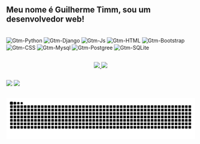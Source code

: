 ## Meu nome é Guilherme Timm, sou um desenvolvedor web!

<!--Imagem de linguagens-->
<div style="display: inline_block"><br>
  <img align="center" alt="Gtm-Python" height="30" width="70" 
  src="https://img.shields.io/badge/Python-3776AB?style=for-the-badge&logo=python&logoColor=white">
  <img align="center" alt="Gtm-Django" height="30" width="70" 
  src="https://img.shields.io/badge/Django-092E20?style=for-the-badge&logo=django&logoColor=white">
  <img align="center" alt="Gtm-Js" height="30" width="80"       
  src="https://img.shields.io/badge/JavaScript-F7DF1E?style=for-the-badge&logo=javascript&logoColor=black">
  <img align="center" alt="Gtm-HTML" height="30" width="70"     
  src="https://img.shields.io/badge/HTML-239120?style=for-the-badge&logo=html5&logoColor=white">
  <img align="center" alt="Gtm-Bootstrap" height="30" width="80"     
  src="https://img.shields.io/badge/Bootstrap-563D7C?style=for-the-badge&logo=bootstrap&logoColor=white">
  <img align="center" alt="Gtm-CSS" height="30" width="70"  
  src="https://img.shields.io/badge/CSS-239120?&style=for-the-badge&logo=css3&logoColor=white">
  <img align="center" alt="Gtm-Mysql" height="30" width="70"  
  src="https://img.shields.io/badge/MySQL-00000F?style=for-the-badge&logo=mysql&logoColor=white">
  <img align="center" alt="Gtm-Postgree" height="30" width="80"  
  src="https://img.shields.io/badge/PostgreSQL-316192?style=for-the-badge&logo=postgresql&logoColor=white">
  <img align="center" alt="Gtm-SQLite" height="30" width="80"  
  src="https://img.shields.io/badge/SQLite-07405E?style=for-the-badge&logo=sqlite&logoColor=white">
</div>

##

<!--github stats-->
<div align="center" style="display: inline">
   <a href="https://github.com/guilhermegtm">
   <div style="display: inline_block">
      <img height="175em" src="https://github-readme-stats.vercel.app/api?username=GuilhermeGtm&show_icons=true&include_all_commits=true&count_private=true&bg_color=151515&border_color=9C4E6A&title_color=d7d8c0&text_color=d1c89a&icon_color=5aa2c9"/>
      <img height="175em" src="https://github-readme-stats.vercel.app/api/top-langs/?username=GuilhermeGtm&layout=compact&langs_count=7&bg_color=151515&border_color=9C4E6A&title_color=d7d8c0&text_color=d5e5e4&icon_color=5aa2c9"/>
   </div>
</div>
     
##

<!--Redes Sociais-->   
<div>
<a href = "mailto:guilherme-gtm@hotmail.com"><img src="https://img.shields.io/badge/Microsoft_Outlook-0078D4?style=for-the-badge&logo=microsoft-outlook&logoColor=white" target="_blank"></a>
<a href="https://www.linkedin.com/in/guilhermegtm" target="_blank"><img src="https://img.shields.io/badge/LinkedIn-0077B5?style=for-the-badge&logo=linkedin&logoColor=white" target="_blank"></a> 
</div>

##

<picture>
  <source media="(prefers-color-scheme: dark)" srcset="https://raw.githubusercontent.com/GuilhermeGtm/GuilhermeGtm/output/github-contribution-grid-snake-dark.svg">
  <source media="(prefers-color-scheme: light)" srcset="https://raw.githubusercontent.com/GuilhermeGtm/GuilhermeGtm/output/github-contribution-grid-snake.svg">
  <img alt="github contribution grid snake animation" src="https://raw.githubusercontent.com/GuilhermeGtm/GuilhermeGtm/output/github-contribution-grid-snake.svg">
</picture>
  
</div>
